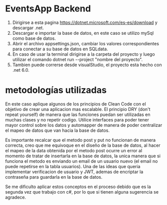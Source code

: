 # EventsApp Backend

1. Dirigirse a esta pagina https://dotnet.microsoft.com/es-es/download y descargar .net.
2. Descargar e importar la base de datos, en este caso se utilizo mySql como base de datos.
3. Abrir el archivo appsettings.json, cambiar los valores correspondientes para conectar a su base de datos en SQLdata.
4. En caso de usar la terminal dirigirse a la carpeta del proyecto y luego utilizar el comando dotnet run --project "nombre del proyecto".
5. Tambien puede correrse desde visualStudio, el proyecto esta hecho con .net 6.0.


# metodologías utilizadas
En este caso aplique algunos de los principios de Clean Code con el objetivo de crear una aplicacion mas escalable.
El principio DRY (don't repeat yourself) de manera que las funciones puedan ser utilizadas en muchas clases y no repetir codigo.
Utilice interfaces para poder tener mayor control sobre los datos y automapper de manera de poder centralizar el mapeo de datos que van hacia la base de datos.

Es importante recalcar que el metodo post y put no funcionan de manera correcta, creo que me equivoque en el diseño de la base de datos, al hacer el mapeo de la data obtenida por el metodo post ocurre un error al momento de tratar de insertarla en la base de datos, la unica manera que si funciona el metodo es enviando un email de un usuario nuevo (el email no puede repetirse en la tabla usuarios). Una de las ideas que queria implementar verificacion de usuario y JWT, ademas de encriptar la contraseña para guardarla en la base de datos.

Se me dificulto aplicar estos conceptos en el proceso debido que es la segunda vez que trabajo con c#, por lo que si tienen alguna sugerencia se agradece.
